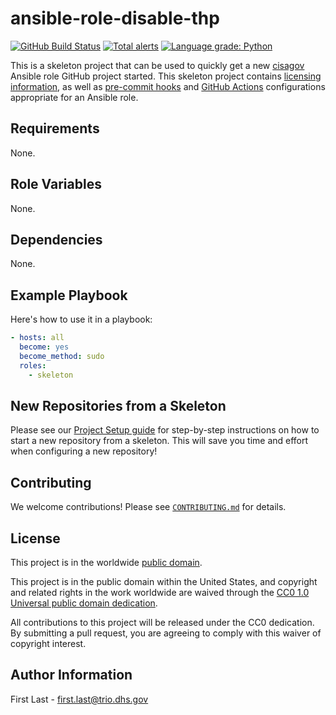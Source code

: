 # ansible-role-disable-thp #

[![GitHub Build Status](https://github.com/cisagov/ansible-role-disable-thp/workflows/build/badge.svg)](https://github.com/cisagov/ansible-role-disable-thp/actions)
[![Total alerts](https://img.shields.io/lgtm/alerts/g/cisagov/ansible-role-disable-thp.svg?logo=lgtm&logoWidth=18)](https://lgtm.com/projects/g/cisagov/ansible-role-disable-thp/alerts/)
[![Language grade: Python](https://img.shields.io/lgtm/grade/python/g/cisagov/ansible-role-disable-thp.svg?logo=lgtm&logoWidth=18)](https://lgtm.com/projects/g/cisagov/ansible-role-disable-thp/context:python)

This is a skeleton project that can be used to quickly get a new
[cisagov](https://github.com/cisagov) Ansible role GitHub project
started.  This skeleton project contains
[licensing information](LICENSE), as well as
[pre-commit hooks](https://pre-commit.com) and
[GitHub Actions](https://github.com/features/actions) configurations
appropriate for an Ansible role.

## Requirements ##

None.

## Role Variables ##

None.

<!--
| Variable | Description | Default | Required |
|----------|-------------|---------|----------|
| optional_variable | Describe its purpose. | `default_value` | No |
| required_variable | Describe its purpose. | n/a | Yes |
-->

## Dependencies ##

None.

## Example Playbook ##

Here's how to use it in a playbook:

```yaml
- hosts: all
  become: yes
  become_method: sudo
  roles:
    - skeleton
```

## New Repositories from a Skeleton ##

Please see our [Project Setup guide](https://github.com/cisagov/development-guide/tree/develop/project_setup)
for step-by-step instructions on how to start a new repository from
a skeleton. This will save you time and effort when configuring a
new repository!

## Contributing ##

We welcome contributions!  Please see [`CONTRIBUTING.md`](CONTRIBUTING.md) for
details.

## License ##

This project is in the worldwide [public domain](LICENSE).

This project is in the public domain within the United States, and
copyright and related rights in the work worldwide are waived through
the [CC0 1.0 Universal public domain
dedication](https://creativecommons.org/publicdomain/zero/1.0/).

All contributions to this project will be released under the CC0
dedication. By submitting a pull request, you are agreeing to comply
with this waiver of copyright interest.

## Author Information ##

First Last - <first.last@trio.dhs.gov>
